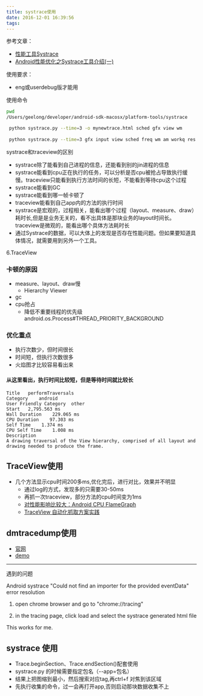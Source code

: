 ```yaml
---
title: systrace使用
date: 2016-12-01 16:39:56
tags:
---
```


参考文章：

- [性能工具Systrace](http://gityuan.com/2016/01/17/systrace/)
- [Android性能优化之Systrace工具介绍(一)](http://androidperformance.com/2015/01/30/android-performance-tools-systrace-1.html)


使用要求：

- eng或userdebug版才能用


使用命令

```bash
pwd
/Users/geelong/developer/android-sdk-macosx/platform-tools/systrace

 python systrace.py --time=3 -o mynewtrace.html sched gfx view wm
 
 python systrace.py --time=3 gfx input view sched freq wm am workq res dalvik sync  disk load hal rs  -o idle -o 1.html

```


systrace和traceview的区别

- systrace除了能看到自己进程的信息，还能看到别的jin进程的信息
- systrace能看到cpu正在执行的任务，可以分析是否cpu被抢占导致执行缓慢。traceview只能看到执行方法时间的长短，不能看到等待cpu这个过程
- systrace能看到GC
- systrace能看到哪一帧卡顿了
- traceview能看到自己app内的方法的执行时间
- systrace是宏观的，过程相关，能看出哪个过程（layout、measure、draw）耗时长,但是是业务无关的，看不出具体是那块业务的layout时间长。traceview是微观的，能看出哪个具体方法耗时长
- 通过Systrace的数据，可以大体上的发现是否存在性能问题。但如果要知道具体情况，就需要用到另外一个工具。 
 
6.TraceView





### 卡顿的原因

- measure、layout、draw慢
	- Hierarchy Viewer
- gc
- cpu抢占
	- 降低不重要线程的优先级 android.os.Process#THREAD_PRIORITY_BACKGROUND 

### 优化重点
- 执行次数少，但时间很长
- 时间短，但执行次数很多
- 火焰图才比较容易看出来

#### 从这里看出，执行时间比较短，但是等待时间就比较长

```
Title	performTraversals
Category	android
User Friendly Category	other
Start	2,795.563 ms
Wall Duration	 229.065 ms
CPU Duration	97.303 ms
Self Time	 1.374 ms
CPU Self Time	 1.008 ms
Description	
A drawing traversal of the View hierarchy, comprised of all layout and drawing needed to produce the frame.

```

## TraceView使用
- 几个方法显示cpu时间200多ms,优化完后，进行对比，效果并不明显
	- 通过log的方式，发现多的只需要30-50ms
	- 再抓一次traceview，部分方法的cpu时间变为1ms
	- [对性能影响比较大：Android CPU FlameGraph](http://blog.csdn.net/oujunli/article/details/50575115)
	- [TraceView 自动化抓取方案实践](https://testerhome.com/topics/3505)

## dmtracedump使用
- [官网](https://developer.android.com/studio/profile/traceview.html#dmtracedump)
- [demo](http://tangzm.com/blog/?p=16)

---

遇到的问题

Android systrace "Could not find an importer for the provided eventData" error resolution

1. open chrome browser and go to "chrome://tracing"

2. in the tracing page, click load and select the systrace generated html file

This works for me.



## systrace 使用
- Trace.beginSection、Trace.endSection()配套使用
- systrace.py 的时候需要指定包名（--app=包名）
- 结果上把图缩到最小，然后搜索对应tag,再ctrl+f 对焦到该区域
- 先执行收集的命令，过一会再打开app,否则启动那块数据收集不上





